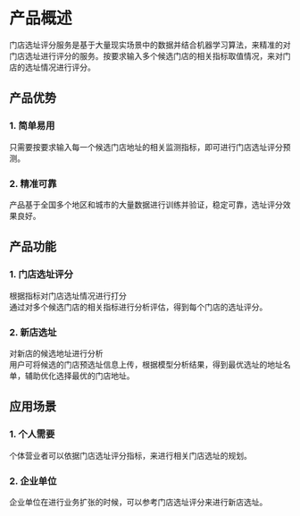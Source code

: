 # 产品概述
门店选址评分服务是基于大量现实场景中的数据并结合机器学习算法，来精准的对门店选址进行评分的服务。按要求输入多个候选门店的相关指标取值情况，来对门店的选址情况进行评分。<br>
## 产品优势
### 1.	简单易用
只需要按要求输入每一个候选门店地址的相关监测指标，即可进行门店选址评分预测。<br>
### 2.	精准可靠
产品基于全国多个地区和城市的大量数据进行训练并验证，稳定可靠，选址评分效果良好。<br>

## 产品功能
### 1.	门店选址评分
根据指标对门店选址情况进行打分<br>
通过对多个候选门店的相关指标进行分析评估，得到每个门店的选址评分。<br>
### 2.	新店选址
对新店的候选地址进行分析<br>
用户可将候选的门店预选址信息上传，根据模型分析结果，得到最优选址的地址名单，辅助优化选择最优的门店地址。<br>

## 应用场景
### 1. 个人需要
个体营业者可以依据门店选址评分指标，来进行相关门店选址的规划。<br>

### 2. 企业单位
企业单位在进行业务扩张的时候，可以参考门店选址评分来进行新店选址。<br>